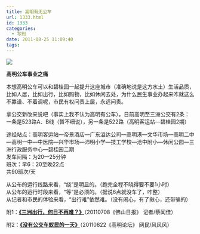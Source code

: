 ```yaml
---
title: 高明有无公车
url: 1333.html
id: 1333
categories:
  - 写到
date: 2011-08-25 11:09:40
tags:
---
```


![](http://photo.guolaijie.com/rooufer/attachments/month_1108/m201182511742.jpg)  
  

**高明公车事业之痛**

  
本想高明公车可以和碧桂园一起提升这座城市（准确地说是这方水土）生活品质，比如人居，比如出行，比如购物，比如休闲去处，为什么民生事业办起来咋就这么不靠谱、不着调呢，市民有权问责上层，永远问责。  
  
拿公交新改来说吧（事实上我不认为高明有公车），日前高明至三洲公交有2条：一条是523路A、B线（暂不细说），另一条是522路（高明客运站—碧桂园2期）  
  
途经站点：高明客运站—帝景酒店—广东溢达公司—高明港—文华市场—高明二中—高明一中—中医院—兴华市场—沛明小学—技工学校—沧中附小—休闲公园—三洲行政服务中心—碧桂园二期  
发车间隔：为20—25分钟  
班次：早6：20至晚22点  
共90班次/天  
  
从公布的运行线路来看，“绕”是明显的。（跑完全程不晓得要不要1小时）  
从公布的运行时段来看，“等”是必须的。（据说6点就没车了，咋整）  
从记者和市民的体验来看，“出行难”依然难。（没有闹心，有了揪心，还带骗的）  
  
附1：**[《三洲出行，何日不再难？》](http://www.foshan.gov.cn/zwgk/zwdt/wqzw/gmq/201107/t20110708_2537639.html)**（20110708《佛山日报》 记者/蔡闻佳）  
  
附2：**[《没有公交车蚁民的一天》](http://www.528500.com/thread-606835-1-1.html)**（20110822《高明论坛》 网民/风风风）